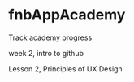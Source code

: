 # fnbAppAcademy
Track academy progress


week 2, intro to github

Lesson 2, Principles of UX Design
